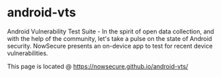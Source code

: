 # android-vts
Android Vulnerability Test Suite - In the spirit of open data collection, and with the help of the community, let's take a pulse on the state of Android security. NowSecure presents an on-device app to test for recent device vulnerabilities.

This page is located @ https://nowsecure.github.io/android-vts/

